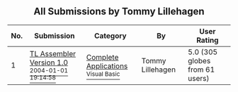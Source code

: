﻿<div align="center">

## All Submissions by Tommy Lillehagen

</div>

No.  | Submission | Category | By   | User Rating
---- | ---------- | -------- | ---- | -----------
1 | [TL Assembler Version 1\.0<br /><sup>2004-01-01 19:14:58</sup>](https://github.com/Planet-Source-Code/tommy-lillehagen-tl-assembler-version-1-0__1-50714) | [Complete Applications<br /><sup>Visual Basic</sup>](../ByCategory/complete-applications__1-27.md) | Tommy Lillehagen | 5.0 (305 globes from 61 users)
